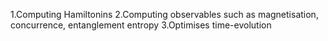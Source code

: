 1.Computing Hamiltonins
2.Computing observables such as magnetisation, concurrence, entanglement entropy
3.Optimises time-evolution
